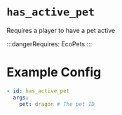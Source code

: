# `has_active_pet`

Requires a player to have a pet active

:::dangerRequires:
EcoPets
:::

# Example Config
```yaml
- id: has_active_pet
  args:
    pet: dragon # The pet ID
```
